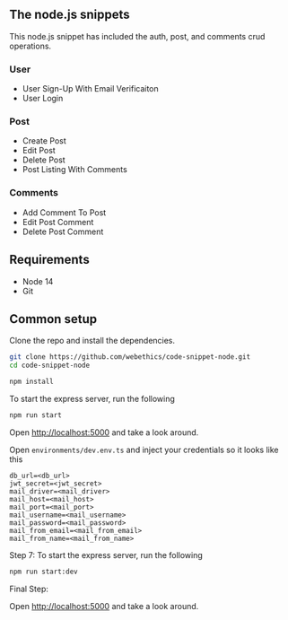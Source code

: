 ## The node.js snippets


This node.js snippet has included the auth, post, and comments crud operations.

### User

* User Sign-Up With Email Verificaiton
* User Login


### Post

* Create Post
* Edit Post
* Delete Post
* Post Listing With Comments


### Comments

* Add Comment To Post
* Edit Post Comment
* Delete Post Comment

## Requirements

* Node 14
* Git

## Common setup

Clone the repo and install the dependencies.

```bash
git clone https://github.com/webethics/code-snippet-node.git
cd code-snippet-node
```

```bash
npm install
```

To start the express server, run the following

```bash
npm run start
```

Open [http://localhost:5000](http://localhost:3000) and take a look around.


Open `environments/dev.env.ts` and inject your credentials so it looks like this

```
db_url=<db_url>
jwt_secret=<jwt_secret>
mail_driver=<mail_driver>
mail_host=<mail_host>
mail_port=<mail_port>
mail_username=<mail_username>
mail_password=<mail_password>
mail_from_email=<mail_from_email>
mail_from_name=<mail_from_name>
```

Step 7: To start the express server, run the following
```bash
npm run start:dev
```
Final Step:

Open [http://localhost:5000](http://localhost:5000) and take a look around.

